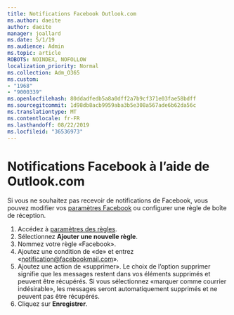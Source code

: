 ```yaml
---
title: Notifications Facebook Outlook.com
ms.author: daeite
author: daeite
manager: joallard
ms.date: 5/1/19
ms.audience: Admin
ms.topic: article
ROBOTS: NOINDEX, NOFOLLOW
localization_priority: Normal
ms.collection: Adm_O365
ms.custom:
- "1968"
- "9000339"
ms.openlocfilehash: 80ddadfedb5a8a0dff2a7b9cf371e03fae58bdff
ms.sourcegitcommit: 1d98db8acb9959aba3b5e308a567ade6b62da56c
ms.translationtype: MT
ms.contentlocale: fr-FR
ms.lasthandoff: 08/22/2019
ms.locfileid: "36536973"
---
```

# <a name="facebook-notifications-using-outlookcom"></a>Notifications Facebook à l’aide de Outlook.com

Si vous ne souhaitez pas recevoir de notifications de Facebook, vous pouvez modifier vos [paramètres Facebook](https://www.facebook.com/settings?tab=notifications) ou configurer une règle de boîte de réception.

1. Accédez à [paramètres des règles](https://outlook.live.com/mail/options/mail/rules/inboxRules).
1. Sélectionnez **Ajouter une nouvelle règle**.
1. Nommez votre règle «Facebook».
1. Ajoutez une condition de «de» et entrez «notification@facebookmail.com».
1. Ajoutez une action de «supprimer». Le choix de l’option supprimer signifie que les messages restent dans vos éléments supprimés et peuvent être récupérés. Si vous sélectionnez «marquer comme courrier indésirable», les messages seront automatiquement supprimés et ne peuvent pas être récupérés.
1. Cliquez sur **Enregistrer**.